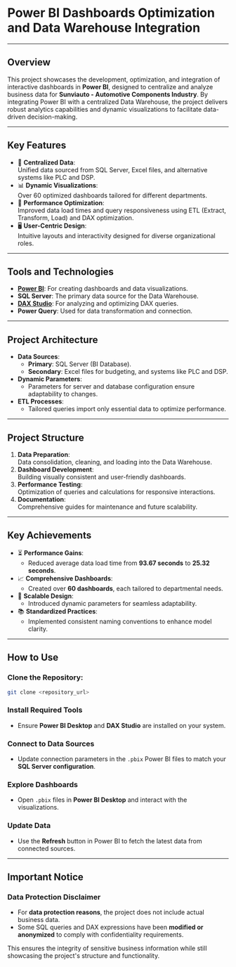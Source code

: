 # **Power BI Dashboards Optimization and Data Warehouse Integration**

---

## **Overview**  
This project showcases the development, optimization, and integration of interactive dashboards in **Power BI**, designed to centralize and analyze business data for **Sunviauto - Automotive Components Industry**. By integrating Power BI with a centralized Data Warehouse, the project delivers robust analytics capabilities and dynamic visualizations to facilitate data-driven decision-making.

---

## **Key Features**
- 🎯 **Centralized Data**:  
  Unified data sourced from SQL Server, Excel files, and alternative systems like PLC and DSP.
- 📊 **Dynamic Visualizations**:  
  Over 60 optimized dashboards tailored for different departments.
- 🚀 **Performance Optimization**:  
  Improved data load times and query responsiveness using ETL (Extract, Transform, Load) and DAX optimization.
- 🖥️ **User-Centric Design**:  
  Intuitive layouts and interactivity designed for diverse organizational roles.

---

## **Tools and Technologies**
- **[Power BI](https://powerbi.microsoft.com/)**: For creating dashboards and data visualizations.  
- **SQL Server**: The primary data source for the Data Warehouse.  
- **[DAX Studio](https://daxstudio.org/)**: For analyzing and optimizing DAX queries.  
- **Power Query**: Used for data transformation and connection.

---

## **Project Architecture**
- **Data Sources**:  
  - **Primary**: SQL Server (BI Database).  
  - **Secondary**: Excel files for budgeting, and systems like PLC and DSP.  
- **Dynamic Parameters**:  
  - Parameters for server and database configuration ensure adaptability to changes.  
- **ETL Processes**:  
  - Tailored queries import only essential data to optimize performance.

---

## **Project Structure**
1. **Data Preparation**:  
   Data consolidation, cleaning, and loading into the Data Warehouse.  
2. **Dashboard Development**:  
   Building visually consistent and user-friendly dashboards.  
3. **Performance Testing**:  
   Optimization of queries and calculations for responsive interactions.  
4. **Documentation**:  
   Comprehensive guides for maintenance and future scalability.

---

## **Key Achievements**
- ⏳ **Performance Gains**:  
  - Reduced average data load time from **93.67 seconds** to **25.32 seconds**.  
- 📈 **Comprehensive Dashboards**:  
  - Created over **60 dashboards**, each tailored to departmental needs.  
- 🔗 **Scalable Design**:  
  - Introduced dynamic parameters for seamless adaptability.  
- 📚 **Standardized Practices**:  
  - Implemented consistent naming conventions to enhance model clarity.

---

## **How to Use**
### **Clone the Repository**:  
   ```bash
   git clone <repository_url>
   ```

### **Install Required Tools**  
- Ensure **Power BI Desktop** and **DAX Studio** are installed on your system.  

### **Connect to Data Sources**  
- Update connection parameters in the `.pbix` Power BI files to match your **SQL Server configuration**.

### **Explore Dashboards**  
- Open `.pbix` files in **Power BI Desktop** and interact with the visualizations.  

### **Update Data**  
- Use the **Refresh** button in Power BI to fetch the latest data from connected sources.

---

## **Important Notice**

### **Data Protection Disclaimer**  
- For **data protection reasons**, the project does not include actual business data.  
- Some SQL queries and DAX expressions have been **modified or anonymized** to comply with confidentiality requirements.  

This ensures the integrity of sensitive business information while still showcasing the project's structure and functionality.

 

